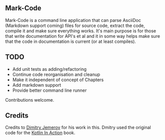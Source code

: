 ## Mark-Code

Mark-Code is a command line application that can parse AsciiDoc (Markdown support coming) files for source code, extract the code, compile it and make sure everything works. It's main purpose is for those that 
write documentation for API's et al and it in some way helps make sure that the code in documentation is current (or at least compiles).

## TODO

* Add unit tests as adding/refactoring
* Continue code reorganisation and cleanup
* Make it independent of concept of Chapters
* Add markdown support
* Provide better command line runner

Contributions welcome.

## Credits

Credits to [Dimitry Jemerov](https://twitter.com/intelliyole) for his work in this. Dmitry used the original code for the [Kotlin In Action](https://www.manning.com/books/kotlin-in-action) book.
 


